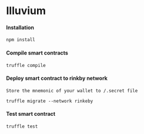 # Illuvium


#### Installation

```
npm install
```

#### Compile smart contracts
```
truffle compile
```

#### Deploy smart contract to rinkby network
```
Store the mnemonic of your wallet to /.secret file

truffle migrate --network rinkeby
```

#### Test smart contract
```
truffle test
```